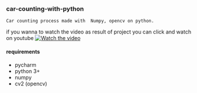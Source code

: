 ### car-counting-with-python

``` 
Car counting process made with  Numpy, opencv on python.
``` 
if you wanna to watch the video as result of project you can click and watch on youtube
[![Watch the video](https://www.youtube.com/watch?v=qm-Ha_ZrGrw)](https://www.youtube.com/watch?v=qm-Ha_ZrGrw)

#### requirements
- pycharm
- python 3+
- numpy
- cv2 (opencv)
